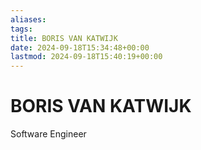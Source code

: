 ```yaml
---
aliases: 
tags: 
title: BORIS VAN KATWIJK
date: 2024-09-18T15:34:48+00:00
lastmod: 2024-09-18T15:40:19+00:00
---
```


# BORIS VAN KATWIJK

Software Engineer
